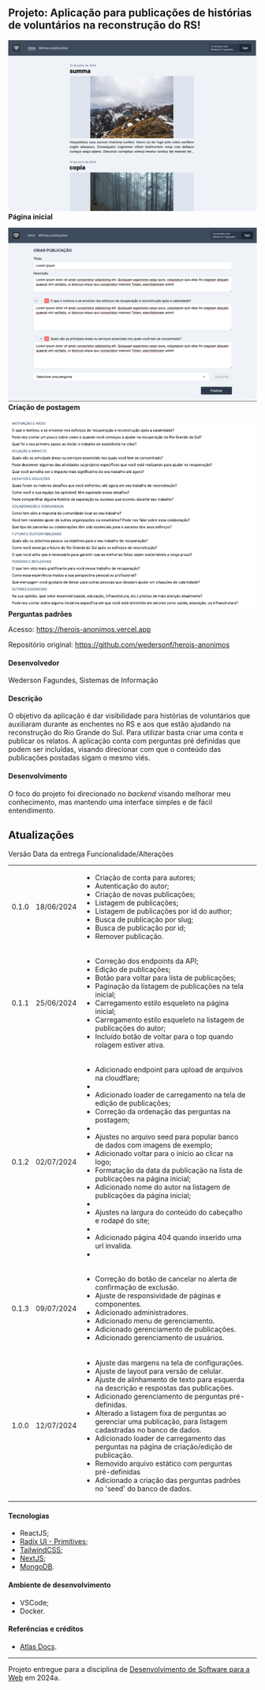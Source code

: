 ## Projeto: Aplicação para publicações de histórias de voluntários na reconstrução do RS!

![Print da página inicial](.vscode/assets/home.png)
**Página inicial**

![Print da página de criação de postagem](.vscode/assets/post.png)
**Criação de postagem**

![Print da lista de perguntas padrões](.vscode/assets/questions.png)
**Perguntas padrões**

Acesso: https://herois-anonimos.vercel.app

Repositório original: https://github.com/wedersonf/herois-anonimos

#### Desenvolvedor
Wederson Fagundes, Sistemas de Informação

#### Descrição
O objetivo da aplicação é dar visibilidade para histórias de voluntários que auxiliaram durante as enchentes no RS e aos que estão ajudando na reconstrução do Rio Grande do Sul. Para utilizar basta criar uma conta e publicar os relatos.
A aplicação conta com perguntas pré definidas que podem ser incluídas, visando direcionar com que o conteúdo das publicações postadas sigam o mesmo viés.

#### Desenvolvimento
O foco do projeto foi direcionado no _backend_ visando melhorar meu conhecimento, mas mantendo uma interface simples e de fácil entendimento.

## Atualizações
<table class="table table-bordered table-hover table-condensed">
  <thead>
    <tr>
      <th">Versão</th>
      <th">Data da entrega</th>
      <th">Funcionalidade/Alterações</th>
    </tr>
  </thead>
  
  <tbody>
  <tr>
    <td align="right">0.1.0</td>
    <td>18/06/2024</td>
    <td>
      <ul>
        <li>Criação de conta para autores;</li>
        <li>Autenticação do autor;</li>
        <li>Criação de novas publicações;</li>
        <li>Listagem de publicações;</li>
        <li>Listagem de publicações por id do author;</li>
        <li>Busca de publicação por slug;</li>
        <li>Busca de publicação por id;</li>
        <li>Remover publicação.</li>
      </ul>
    </td>
  </tr>

  <tr>
    <td align="right">0.1.1</td>
    <td>25/06/2024</td>
    <td>
      <ul>
        <li>Correção dos endpoints da API;</li>
        <li>Edição de publicações;</li>
        <li>Botão para voltar para lista de publicações;</li>
        <li>Paginação da listagem de publicações na tela inicial;</li>
        <li>Carregamento estilo esqueleto na página inicial;</li>
        <li>Carregamento estilo esqueleto na listagem de publicações do autor;</li>
        <li>Incluído botão de voltar para o top quando rolagem estiver ativa.</li>
      </ul>
    </td>
  </tr>

  <tr>
    <td align="right">0.1.2</td>
    <td>02/07/2024</td>
    <td>
      <ul>
        <li>Adicionado endpoint para upload de arquivos na cloudflare;<li>
        <li>Adicionado loader de carregamento na tela de edição de publicações;</li>
        <li>Correção da ordenação das perguntas na postagem;<li>
        <li>Ajustes no arquivo seed para popular banco de dados com imagens de exemplo;</li>
        <li>Adicionado voltar para o início ao clicar na logo;</li>
        <li>Formatação da data da publicação na lista de publicações na página inicial;</li>
        <li>Adicionado nome do autor na listagem de publicações da página inicial;<li>
        <li>Ajustes na largura do conteúdo do cabeçalho e rodapé do site;<li>
        <li>Adicionado página 404 quando inserido uma url invalida.<li>
      </ul>
    <td>
  </tr>

  <tr>
    <td align="right">0.1.3</td>
    <td>09/07/2024</td>
    <td>
      <ul>
        <li>Correção do botão de cancelar no alerta de confirmação de exclusão.</li>
        <li>Ajuste de responsividade de páginas e componentes.</li>
        <li>Adicionado administradores.</li>
        <li>Adicionado menu de gerenciamento.</li>
        <li>Adicionado gerenciamento de publicações.</li>
        <li>Adicionado gerenciamento de usuários.</li>
      </ul>
    </td>
  </tr>

  <tr>
    <td align="right">1.0.0</td>
    <td>12/07/2024</td>
    <td>
      <ul>
        <li>Ajuste das margens na tela de configurações.</li>
        <li>Ajuste de layout para versão de celular.</li>
        <li>Ajuste de alinhamento de texto para esquerda na descrição e respostas das publicações.</li>
        <li>Adicionado gerenciamento de perguntas pré-definidas.</li>
        <li>Alterado a listagem fixa de perguntas ao gerenciar uma publicação, para listagem cadastradas no banco de dados.</li>
        <li>Adicionado loader de carregamento das perguntas na página de criação/edição de publicação.</li>
        <li>Removido arquivo estático com perguntas pré-definidas</li>
        <li>Adicionado a criação das perguntas padrões no 'seed' do banco de dados.</li>
      </ul>
    </td>
  </tr>
</tbody>
</table>

#### Tecnologias
- ReactJS;
- [Radix UI - Primitives](https://www.radix-ui.com/primitives);
- [TailwindCSS](https://tailwindcss.com/);
- [NextJS](https://nextjs.org);
- [MongoDB](https://www.mongodb.com/).

#### Ambiente de desenvolvimento
- VSCode;
- Docker.

#### Referências e créditos
- [Atlas Docs](https://www.mongodb.com/docs/atlas/).

---
Projeto entregue para a disciplina de [Desenvolvimento de Software para a Web](http://github.com/andreainfufsm/elc1090-2024a) em 2024a.

